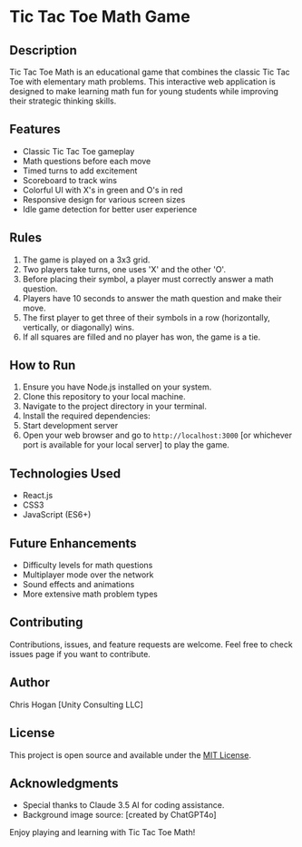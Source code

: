 # Tic Tac Toe Math Game

## Description
Tic Tac Toe Math is an educational game that combines the classic Tic Tac Toe with elementary math problems. This interactive web application is designed to make learning math fun for young students while improving their strategic thinking skills.

## Features
- Classic Tic Tac Toe gameplay
- Math questions before each move
- Timed turns to add excitement
- Scoreboard to track wins
- Colorful UI with X's in green and O's in red
- Responsive design for various screen sizes
- Idle game detection for better user experience

## Rules
1. The game is played on a 3x3 grid.
2. Two players take turns, one uses 'X' and the other 'O'.
3. Before placing their symbol, a player must correctly answer a math question.
4. Players have 10 seconds to answer the math question and make their move.
5. The first player to get three of their symbols in a row (horizontally, vertically, or diagonally) wins.
6. If all squares are filled and no player has won, the game is a tie.

## How to Run
1. Ensure you have Node.js installed on your system.
2. Clone this repository to your local machine.
3. Navigate to the project directory in your terminal.
4. Install the required dependencies:
5. Start development server
6. Open your web browser and go to `http://localhost:3000` [or whichever port is available for your local server] to play the game.

## Technologies Used
- React.js
- CSS3
- JavaScript (ES6+)

## Future Enhancements
- Difficulty levels for math questions
- Multiplayer mode over the network
- Sound effects and animations
- More extensive math problem types

## Contributing
Contributions, issues, and feature requests are welcome. Feel free to check issues page if you want to contribute.

## Author
Chris Hogan [Unity Consulting LLC]

## License
This project is open source and available under the [MIT License](LICENSE).

## Acknowledgments
- Special thanks to Claude 3.5 AI for coding assistance.
- Background image source: [created by ChatGPT4o]

Enjoy playing and learning with Tic Tac Toe Math!